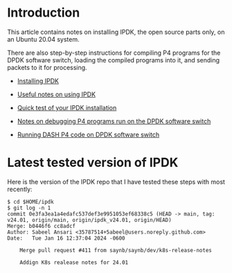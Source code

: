 # Introduction

This article contains notes on installing IPDK, the open source parts
only, on an Ubuntu 20.04 system.

There are also step-by-step instructions for compiling P4 programs for
the DPDK software switch, loading the compiled programs into it, and
sending packets to it for processing.

+ [Installing IPDK](README-install-ipdk-networking-container-ubuntu-20.04-and-test.md)
+ [Useful notes on using IPDK](general-ipdk-notes.md)
+ [Quick test of your IPDK installation](quick-test.md)
+ [Notes on debugging P4 programs run on the DPDK software switch](debugging-p4-dpdk-programs.md)

+ [Running DASH P4 code on DPDK software switch](running-dash-p4-code.md)


# Latest tested version of IPDK

Here is the version of the IPDK repo that I have tested these steps
with most recently:

```
$ cd $HOME/ipdk
$ git log -n 1
commit 0e3fa3ea1a4edafc537def3e9951053ef68338c5 (HEAD -> main, tag: v24.01, origin/main, origin/ipdk_v24.01, origin/HEAD)
Merge: b0446f6 cc8adcf
Author: Sabeel Ansari <35787514+5abeel@users.noreply.github.com>
Date:   Tue Jan 16 12:37:04 2024 -0600

    Merge pull request #411 from saynb/saynb/dev/k8s-release-notes
    
    Addign K8s realease notes for 24.01
```
